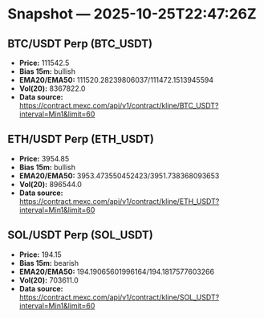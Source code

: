 # Snapshot — 2025-10-25T22:47:26Z

## BTC/USDT Perp (BTC_USDT)
- **Price:** 111542.5
- **Bias 15m:** bullish
- **EMA20/EMA50:** 111520.28239806037/111472.1513945594
- **Vol(20):** 8367822.0
- **Data source:** https://contract.mexc.com/api/v1/contract/kline/BTC_USDT?interval=Min1&limit=60

## ETH/USDT Perp (ETH_USDT)
- **Price:** 3954.85
- **Bias 15m:** bullish
- **EMA20/EMA50:** 3953.473550452423/3951.738368093653
- **Vol(20):** 896544.0
- **Data source:** https://contract.mexc.com/api/v1/contract/kline/ETH_USDT?interval=Min1&limit=60

## SOL/USDT Perp (SOL_USDT)
- **Price:** 194.15
- **Bias 15m:** bearish
- **EMA20/EMA50:** 194.19065601996164/194.1817577603266
- **Vol(20):** 703611.0
- **Data source:** https://contract.mexc.com/api/v1/contract/kline/SOL_USDT?interval=Min1&limit=60
